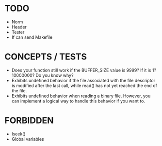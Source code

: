 # TODO
- Norm
- Header
- Tester
- If can send Makefile

# CONCEPTS / TESTS
- Does your function still work if the BUFFER_SIZE value is 9999? If it is 1? 10000000? Do you know why?
- Exhibits undefined behavior if the file associated with the file descriptor is modified after the last call, while read() has not yet reached the end of the file.
- Exhibits undefined behavior when reading a binary file. However, you can implement a logical way to handle this behavior if you want to.

# FORBIDDEN
- lseek()
- Global variables